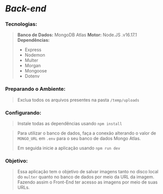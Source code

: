 # _Back-end_

### Tecnologias:
 > **Banco de Dados:** MongoDB Atlas
 > **Motor:** Node.JS  .v16.17.1
 > **Dependências:** 
 > - Express
 > - Nodemon
 > - Multer
 > - Morgan
 > - Mongoose
 > - Dotenv

### Preparando o Ambiente:
> Exclua todos os arquivos presentes na pasta `/temp/uploads`

### Configurando:
> Instale todas as dependências usando `npm install`

> Para utilizar o banco de dados, faça a conexão alterando o valor de `MONGO_URL` em `.env` para o seu banco de dados Mongo Atlas.
> 
> Em seguida inicie a aplicação usando `npm run dev`

### Objetivo: 
> Essa aplicação tem o objetivo de salvar imagens tanto no disco local do `multer` quanto no banco de dados por meio da URL da imagem. Fazendo assim o Front-End ter acesso as imagens por meio de suas URLs.